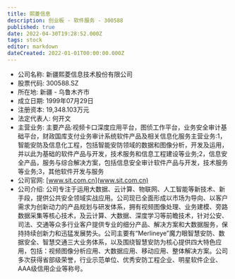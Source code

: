 ```yaml
---
title: 熙菱信息
description: 创业板 - 软件服务 - 300588
published: true
date: 2022-04-30T19:28:52.000Z
tags: stock
editor: markdown
dateCreated: 2022-01-01T00:00:00.000Z
---
```


- 公司名称: 新疆熙菱信息技术股份有限公司
- 股票代码: 300588.SZ
- 所在地: 新疆 - 乌鲁木齐市
- 成立日期: 1999年07月29日
- 注册资本: 19,348.103万元
- 法定代表人: 何开文
- 主营业务: 主要产品:视频卡口深度应用平台，图侦工作平台，业务安全审计基础平台，财政国库支付业务审计系统软件产品及相关信息化服务主营业务:1，智能安防及信息化工程，包括智能安防领域的数据和图像分析，开发及运用，并以此为基础的软件产品与开发，技术服务和信息工程建设等业务;2，信息安全产品，服务与综合解决方案，包括信息安全审计软件产品与开发，技术服务等业务;3，其他软件开发与服务
- 公司官网: [www.sit.com.cn](www.sit.com.cn)
- 公司介绍: 公司专注于运用大数据、云计算、物联网、人工智能等新技术、新手段，提供公共安全领域实战应用。公司现已全面形成以市场为导向、以客户需求为创新动力的产品规划与研发体系，拥有视频图像处理、业务建模、旁路数据采集等核心技术，及云计算、大数据、深度学习等前瞻技术，针对公安、司法、交通等众多行业客户提供专业的细分产品、解决方案和大数据服务，保持持续创新力和迅猛发展势头。公司主要有“Merlineye”魔力眼智慧安防、数据安全、智慧交通三大业务体系，以及围绕智慧安防为核心提供四大特色应用，包括：视频图像分析应用、大数据应用、移动应用、整体解决方案。公司多次获得省部级荣誉，行业示范单位、优秀安防工程企业、明星软件企业、AAA级信用企业等称号。


